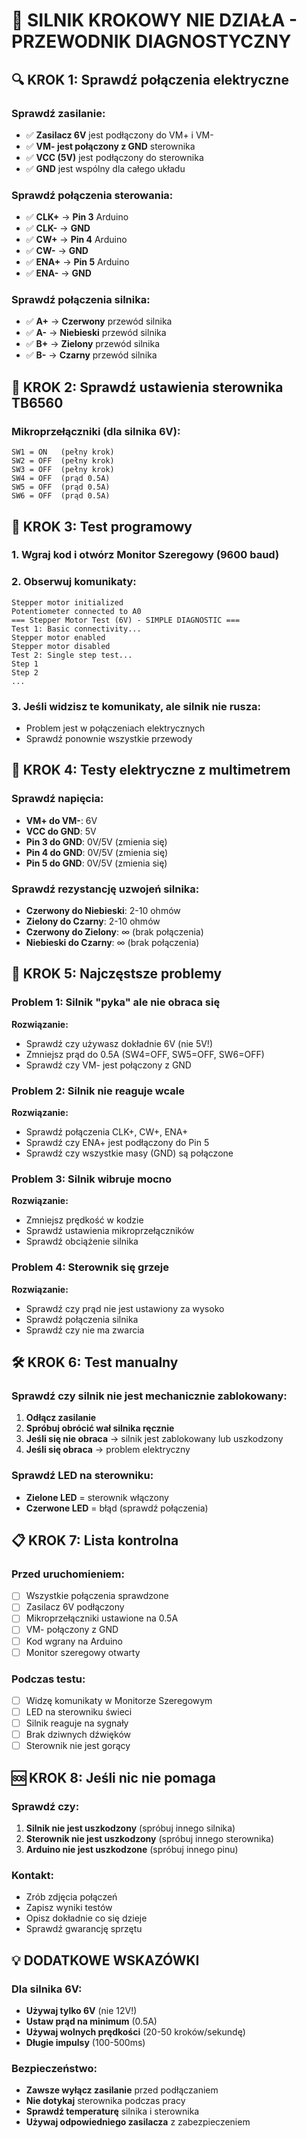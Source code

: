 # 🚨 SILNIK KROKOWY NIE DZIAŁA - PRZEWODNIK DIAGNOSTYCZNY

## 🔍 **KROK 1: Sprawdź połączenia elektryczne**

### Sprawdź zasilanie:

- ✅ **Zasilacz 6V** jest podłączony do VM+ i VM-
- ✅ **VM- jest połączony z GND** sterownika
- ✅ **VCC (5V)** jest podłączony do sterownika
- ✅ **GND** jest wspólny dla całego układu

### Sprawdź połączenia sterowania:

- ✅ **CLK+** → **Pin 3** Arduino
- ✅ **CLK-** → **GND**
- ✅ **CW+** → **Pin 4** Arduino
- ✅ **CW-** → **GND**
- ✅ **ENA+** → **Pin 5** Arduino
- ✅ **ENA-** → **GND**

### Sprawdź połączenia silnika:

- ✅ **A+** → **Czerwony** przewód silnika
- ✅ **A-** → **Niebieski** przewód silnika
- ✅ **B+** → **Zielony** przewód silnika
- ✅ **B-** → **Czarny** przewód silnika

## 🔧 **KROK 2: Sprawdź ustawienia sterownika TB6560**

### Mikroprzełączniki (dla silnika 6V):

```
SW1 = ON   (pełny krok)
SW2 = OFF  (pełny krok)
SW3 = OFF  (pełny krok)
SW4 = OFF  (prąd 0.5A)
SW5 = OFF  (prąd 0.5A)
SW6 = OFF  (prąd 0.5A)
```

## 📱 **KROK 3: Test programowy**

### 1. Wgraj kod i otwórz Monitor Szeregowy (9600 baud)

### 2. Obserwuj komunikaty:

```
Stepper motor initialized
Potentiometer connected to A0
=== Stepper Motor Test (6V) - SIMPLE DIAGNOSTIC ===
Test 1: Basic connectivity...
Stepper motor enabled
Stepper motor disabled
Test 2: Single step test...
Step 1
Step 2
...
```

### 3. Jeśli widzisz te komunikaty, ale silnik nie rusza:

- Problem jest w połączeniach elektrycznych
- Sprawdź ponownie wszystkie przewody

## 🔌 **KROK 4: Testy elektryczne z multimetrem**

### Sprawdź napięcia:

- **VM+ do VM-**: 6V
- **VCC do GND**: 5V
- **Pin 3 do GND**: 0V/5V (zmienia się)
- **Pin 4 do GND**: 0V/5V (zmienia się)
- **Pin 5 do GND**: 0V/5V (zmienia się)

### Sprawdź rezystancję uzwojeń silnika:

- **Czerwony do Niebieski**: 2-10 ohmów
- **Zielony do Czarny**: 2-10 ohmów
- **Czerwony do Zielony**: ∞ (brak połączenia)
- **Niebieski do Czarny**: ∞ (brak połączenia)

## 🚨 **KROK 5: Najczęstsze problemy**

### Problem 1: Silnik "pyka" ale nie obraca się

**Rozwiązanie:**

- Sprawdź czy używasz dokładnie 6V (nie 5V!)
- Zmniejsz prąd do 0.5A (SW4=OFF, SW5=OFF, SW6=OFF)
- Sprawdź czy VM- jest połączony z GND

### Problem 2: Silnik nie reaguje wcale

**Rozwiązanie:**

- Sprawdź połączenia CLK+, CW+, ENA+
- Sprawdź czy ENA+ jest podłączony do Pin 5
- Sprawdź czy wszystkie masy (GND) są połączone

### Problem 3: Silnik wibruje mocno

**Rozwiązanie:**

- Zmniejsz prędkość w kodzie
- Sprawdź ustawienia mikroprzełączników
- Sprawdź obciążenie silnika

### Problem 4: Sterownik się grzeje

**Rozwiązanie:**

- Sprawdź czy prąd nie jest ustawiony za wysoko
- Sprawdź połączenia silnika
- Sprawdź czy nie ma zwarcia

## 🛠️ **KROK 6: Test manualny**

### Sprawdź czy silnik nie jest mechanicznie zablokowany:

1. **Odłącz zasilanie**
2. **Spróbuj obrócić wał silnika ręcznie**
3. **Jeśli się nie obraca** → silnik jest zablokowany lub uszkodzony
4. **Jeśli się obraca** → problem elektryczny

### Sprawdź LED na sterowniku:

- **Zielone LED** = sterownik włączony
- **Czerwone LED** = błąd (sprawdź połączenia)

## 📋 **KROK 7: Lista kontrolna**

### Przed uruchomieniem:

- [ ] Wszystkie połączenia sprawdzone
- [ ] Zasilacz 6V podłączony
- [ ] Mikroprzełączniki ustawione na 0.5A
- [ ] VM- połączony z GND
- [ ] Kod wgrany na Arduino
- [ ] Monitor szeregowy otwarty

### Podczas testu:

- [ ] Widzę komunikaty w Monitorze Szeregowym
- [ ] LED na sterowniku świeci
- [ ] Silnik reaguje na sygnały
- [ ] Brak dziwnych dźwięków
- [ ] Sterownik nie jest gorący

## 🆘 **KROK 8: Jeśli nic nie pomaga**

### Sprawdź czy:

1. **Silnik nie jest uszkodzony** (spróbuj innego silnika)
2. **Sterownik nie jest uszkodzony** (spróbuj innego sterownika)
3. **Arduino nie jest uszkodzone** (spróbuj innego pinu)

### Kontakt:

- Zrób zdjęcia połączeń
- Zapisz wyniki testów
- Opisz dokładnie co się dzieje
- Sprawdź gwarancję sprzętu

## 💡 **DODATKOWE WSKAZÓWKI**

### Dla silnika 6V:

- **Używaj tylko 6V** (nie 12V!)
- **Ustaw prąd na minimum** (0.5A)
- **Używaj wolnych prędkości** (20-50 kroków/sekundę)
- **Długie impulsy** (100-500ms)

### Bezpieczeństwo:

- **Zawsze wyłącz zasilanie** przed podłączaniem
- **Nie dotykaj** sterownika podczas pracy
- **Sprawdź temperaturę** silnika i sterownika
- **Używaj odpowiedniego zasilacza** z zabezpieczeniem

